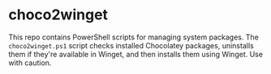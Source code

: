 # choco2winget
This repo contains PowerShell scripts for managing system packages. The `choco2winget.ps1` script checks installed Chocolatey packages, uninstalls them if they're available in Winget, and then installs them using Winget. Use with caution.

